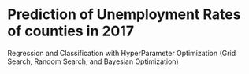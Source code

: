 # Prediction of Unemployment Rates of counties in 2017 
Regression and Classification with HyperParameter Optimization (Grid Search, Random Search, and Bayesian Optimization)
